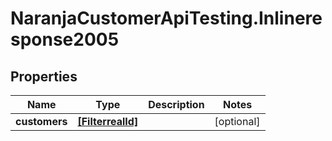 # NaranjaCustomerApiTesting.Inlineresponse2005

## Properties

Name | Type | Description | Notes
------------ | ------------- | ------------- | -------------
**customers** | [**[FilterrealId]**](FilterrealId.md) |  | [optional] 


